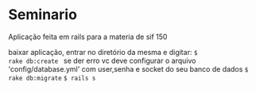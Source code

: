 Seminario
=========
Aplicação feita em rails para a materia de sif 150


baixar aplicação, entrar no diretório da mesma e digitar:
<code>$ rake db:create </code>
se der erro vc deve configurar o arquivo 'config/database.yml'  com user,senha e socket do seu banco de dados
<code>$ rake db:migrate</code>
<code>$ rails s</code>
